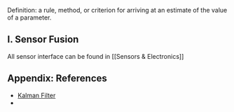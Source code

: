 Definition: a rule, method, or criterion for arriving at an estimate of the value of a parameter.

## I. Sensor Fusion

All sensor interface can be found in [[Sensors & Electronics]]

## Appendix: References

- [Kalman Filter](https://en.wikipedia.org/wiki/Kalman_filter)
- 